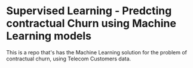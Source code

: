 # Supervised Learning - Predcting contractual Churn using Machine Learning models
This is a repo that's has the Machine Learning solution for the problem of contractual churn, using Telecom Customers data. 
